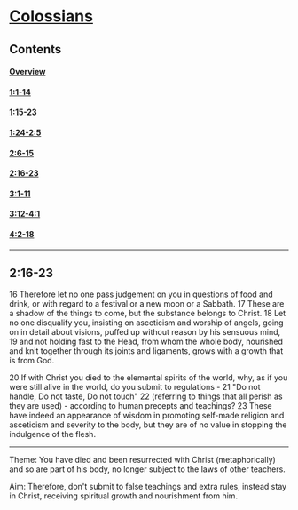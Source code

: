 # [Colossians](Colossians.md)

## Contents
#### [Overview](index.md)
#### [1:1-14](ch1v1-14.md)
#### [1:15-23](ch1v15-23.md)
#### [1:24-2:5](ch1v24-ch2v5.md)
#### [2:6-15](ch2v6-15.md)
#### [2:16-23](ch2v16-23.md)
#### [3:1-11](ch3v1-11.md)
#### [3:12-4:1](ch3v12-ch4v1.md)
#### [4:2-18](ch4v2-18.md)

-----

## 2:16-23
16  Therefore let no one pass judgement on you in questions of food and drink,
or with regard to a festival or a new moon or a Sabbath.  17  These are a
shadow of the things to come, but the substance belongs to Christ.  18  Let no
one disqualify you, insisting on asceticism and worship of angels, going on in
detail about visions, puffed up without reason by his sensuous mind, 19  and
not holding fast to the Head, from whom the whole body, nourished and knit
together through its joints and ligaments, grows with a growth that is from
God.

20  If with Christ you died to the elemental spirits of the world, why, as if
you were still alive in the world, do you submit to regulations - 21  "Do not
handle, Do not taste, Do not touch" 22  (referring to things that all perish as
they are used) - according to human precepts and teachings?  23  These have
indeed an appearance of wisdom in promoting self-made religion and asceticism
and severity to the body, but they are of no value in stopping the indulgence
of the flesh.

-----

Theme: You have died and been resurrected with Christ (metaphorically) and so
are part of his body, no longer subject to the laws of other teachers.

Aim: Therefore, don't submit to false teachings and extra rules, instead stay
in Christ, receiving spiritual growth and nourishment from him.
